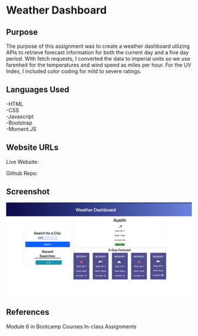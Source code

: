 # Weather Dashboard

## Purpose
The purpose of this assignment was to create a weather dashboard utlizing APIs to retrieve forecast information for both the current day and a five day period. With fetch requests, I converted the data to imperial units so we use farenheit for the temperatures and wind speed as miles per hour. For the UV Index, I included color coding for mild to severe ratings.

## Languages Used
-HTML <br>
-CSS <br>
-Javascript <br>
-Bootstrap <br>
-Moment.JS <br>

## Website URLs

Live Website:

Github Repo:

## Screenshot
![Screenshot](./assets/images/screenshot.jpg)

## References
Module 6 in Bootcamp Courses
In-class Assignments


